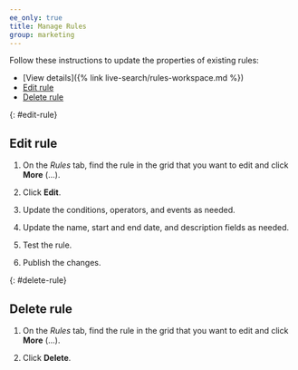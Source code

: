 ```yaml
---
ee_only: true
title: Manage Rules
group: marketing
---
```


Follow these instructions to update the properties of existing rules:

- [View details]({% link live-search/rules-workspace.md %})
- [Edit rule](#edit-rule)
- [Delete rule](#delete-rule)

{: #edit-rule}
## Edit rule

1.	On the _Rules_ tab, find the rule in the grid that you want to edit and click **More** (…).

1.	Click **Edit**.

1. Update the conditions, operators, and events as needed.

1. Update the name, start and end date, and description fields as needed.

1. Test the rule.

1. Publish the changes.

{: #delete-rule}
## Delete rule

1.	On the _Rules_ tab, find the rule in the grid that you want to edit and click **More** (…).

1.	Click **Delete**.

